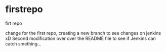 # firstrepo
firt repo

change for the first repo, creating a new branch to see changes on jenkins xD
Second modification over over the README file to see if Jenkins can catch smething...
